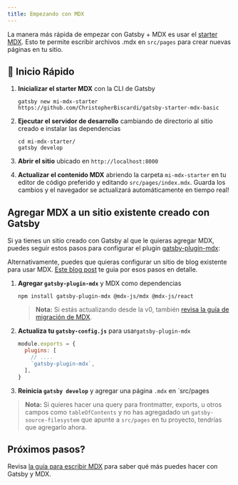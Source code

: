 ```yaml
---
title: Empezando con MDX
---
```


La manera más rápida de empezar con Gatsby + MDX es usar el [starter MDX](https://github.com/ChristopherBiscardi/gatsby-starter-mdx-basic). Esto te permite escribir archivos .mdx en `src/pages` para crear nuevas páginas en tu sitio.

## 🚀 Inicio Rápido

1. **Inicializar el starter MDX** con la CLI de Gatsby

   ```shell
   gatsby new mi-mdx-starter https://github.com/ChristopherBiscardi/gatsby-starter-mdx-basic
   ```

1. **Ejecutar el servidor de desarrollo** cambiando de directorio al sitio creado e instalar las dependencias

   ```shell
   cd mi-mdx-starter/
   gatsby develop
   ```

2. **Abrir el sitio** ubicado en `http://localhost:8000`

3. **Actualizar el contenido MDX** abriendo la carpeta `mi-mdx-starter`
   en tu editor de código preferido y editando `src/pages/index.mdx`.
   Guarda los cambios y el navegador se actualizará automáticamente en tiempo real!

## Agregar MDX a un sitio existente creado con Gatsby

Si ya tienes un sitio creado con Gatsby al que le quieras agregar MDX, puedes 
seguir estos pasos para configurar el plugin [gatsby-plugin-mdx](/packages/gatsby-plugin-mdx/):

Alternativamente, puedes que quieras configurar un sitio de blog existente para usar MDX. [Este blog post](/blog/2019-11-21-how-to-convert-an-existing-gatsby-blog-to-use-mdx/) te guia por esos pasos en detalle.

1. **Agregar `gatsby-plugin-mdx`** y MDX como dependencias

   ```shell
   npm install gatsby-plugin-mdx @mdx-js/mdx @mdx-js/react
   ```

   > **Nota:** Si estás actualizando desde la v0, también [revisa la guía de migración de MDX](https://mdxjs.com/migrating/v1).

2. **Actualiza tu `gatsby-config.js`** para usar`gatsby-plugin-mdx`

   ```javascript:title=gatsby-config.js
   module.exports = {
     plugins: [
       // ....
       `gatsby-plugin-mdx`,
     ],
   }
   ```

3. **Reinicia `gatsby develop`** y agregar una página `.mdx` en `src/pages

> **Nota:** Si quieres hacer una query para frontmatter, exports, u otros campos como
> `tableOfContents` y no has agregadado un `gatsby-source-filesystem`
> que apunte a `src/pages` en tu proyecto, tendrías que agregarlo ahora.

<EggheadEmbed
  lessonLink="https://egghead.io/lessons/gatsby-set-up-a-gatsby-site-to-use-mdx-with-gatsby-plugin-mdx-with-a-default-layout"
  lessonTitle="Configurar un sitio de Gatsby para usar MDX con gatsby-plugin-mdx y un layout predeterminado"
/>

## Próximos pasos?

Revisa [la guía para escribir MDX](/docs/mdx/writing-pages) para saber qué más puedes hacer con Gatsby y MDX.
